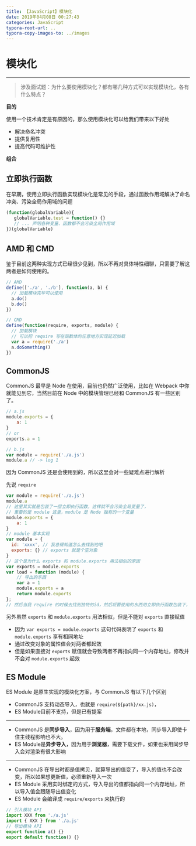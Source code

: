 ```yaml
---
title: 【JavaScript】模块化
date: 2019年04月08日 00:27:43
categories: JavaScript
typora-root-url: ..
typora-copy-images-to: ../images
---
```


# 模块化
---

> 涉及面试题：为什么要使用模块化？都有哪几种方式可以实现模块化，各有什么特点？

**目的**

使用一个技术肯定是有原因的，那么使用模块化可以给我们带来以下好处

*   解决命名冲突
*   提供复用性
*   提高代码可维护性

**组合**

## 立即执行函数

在早期，使用立即执行函数实现模块化是常见的手段，通过函数作用域解决了命名冲突、污染全局作用域的问题
```js
(function(globalVariable){
   globalVariable.test = function() {}
   // ... 声明各种变量、函数都不会污染全局作用域
})(globalVariable)
```

## AMD 和 CMD

鉴于目前这两种实现方式已经很少见到，所以不再对具体特性细聊，只需要了解这两者是如何使用的。

```js
// AMD
define(['./a', './b'], function(a, b) {
  // 加载模块完毕可以使用
  a.do()
  b.do()
})

// CMD
define(function(require, exports, module) {
  // 加载模块
  // 可以把 require 写在函数体的任意地方实现延迟加载
  var a = require('./a')
  a.doSomething()
})
```

## CommonJS

CommonJS 最早是 Node 在使用，目前也仍然广泛使用，比如在 Webpack 中你就能见到它，当然目前在 Node 中的模块管理已经和 CommonJS 有一些区别了。

```js
// a.js
module.exports = {
    a: 1
}
// or 
exports.a = 1

// b.js
var module = require('./a.js')
module.a // -> log 1
```

因为 CommonJS 还是会使用到的，所以这里会对一些疑难点进行解析

先说 `require` 

```js
var module = require('./a.js')
module.a 
// 这里其实就是包装了一层立即执行函数，这样就不会污染全局变量了，
// 重要的是 module 这里，module 是 Node 独有的一个变量
module.exports = {
    a: 1
}
// module 基本实现
var module = {
  id: 'xxxx', // 我总得知道怎么去找到他吧
  exports: {} // exports 就是个空对象
}
// 这个是为什么 exports 和 module.exports 用法相似的原因
var exports = module.exports 
var load = function (module) {
    // 导出的东西
    var a = 1
    module.exports = a
    return module.exports
};
// 然后当我 require 的时候去找到独特的id，然后将要使用的东西用立即执行函数包装下，over
```

另外虽然 `exports` 和 `module.exports` 用法相似，但是不能对 `exports` 直接赋值

- 因为 `var exports = module.exports` 这句代码表明了 `exports` 和 `module.exports` 享有相同地址
- 通过改变对象的属性值会对两者都起效
- 但是如果直接对 `exports` 赋值就会导致两者不再指向同一个内存地址，修改并不会对 `module.exports` 起效

## ES Module

ES Module 是原生实现的模块化方案，与 CommonJS 有以下几个区别

*   CommonJS 支持动态导入，也就是 `require(${path}/xx.js)`，
* ES Module目前不支持，但是已有提案
---
*   CommonJS 是**同步导入**，因为用于**服务端**，文件都在本地，同步导入即使卡住主线程影响也不大。
* ES Module是**异步导入**，因为用于**浏览器**，需要下载文件，如果也采用同步导入会对渲染有很大影响
---
*   CommonJS 在导出时都是值拷贝，就算导出的值变了，导入的值也不会改变，所以如果想更新值，必须重新导入一次
* ES Module 采用实时绑定的方式，导入导出的值都指向同一个内存地址，所以导入值会跟随导出值变化
*   ES Module 会编译成 `require/exports` 来执行的

```js
// 引入模块 API
import XXX from './a.js'
import { XXX } from './a.js'
// 导出模块 API
export function a() {}
export default function() {}
```
